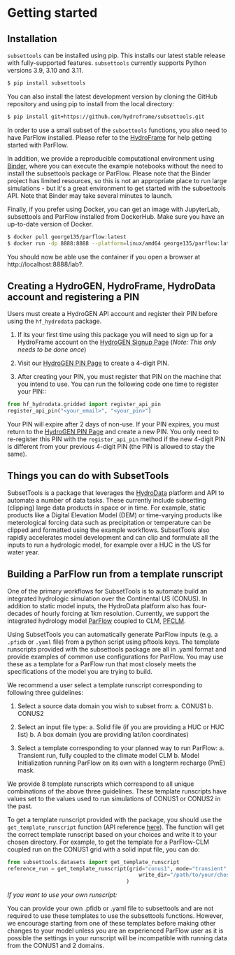# Getting started

## Installation

`subsettools` can be installed using pip. This installs our latest stable release with fully-supported features. `subsettools` currently supports Python versions 3.9, 3.10 and 3.11.

```bash
$ pip install subsettools
```

You can also install the latest development version by cloning the GitHub repository and using pip to install from the local directory:

```bash
$ pip install git+https://github.com/hydroframe/subsettools.git
```

In order to use a small subset of the `subsettools` functions, you also need to have ParFlow installed. Please refer to the [HydroFrame](https://hydroframe.parflow.org/) for help getting started with ParFlow.

In addition, we provide a reproducible computational environment using [Binder](https://mybinder.org/v2/gh/hydroframe/subsettools-binder/HEAD), where you can execute the example notebooks without the need to install the subsettools package or ParFlow. Please note that the Binder project has limited resources, so this is not an appropriate place to run large simulations - but it's a great environment to get started with the subsettools API. Note that Binder may take several minutes to launch.

Finally, if you prefer using Docker, you can get an image with JupyterLab, subsettools and ParFlow installed from DockerHub. Make sure you have an up-to-date version of Docker.

```bash
$ docker pull george135/parflow:latest
$ docker run -dp 8888:8888 --platform=linux/amd64 george135/parflow:latest
```
You should now be able use the container if you open a browser at http://localhost:8888/lab?.

## Creating a HydroGEN, HydroFrame, HydroData account and registering a PIN

Users must create a HydroGEN API account and register their PIN before using the `hf_hydrodata` package.

1. If its your first time using this package you will need to sign up for a HydroFrame account on the [HydroGEN Signup Page](https://hydrogen.princeton.edu/signup) (*Note: This only needs to be done once*)

2. Visit our [HydroGEN PIN Page](https://hydrogen.princeton.edu/pin) to create a 4-digit PIN.

3. After creating your PIN, you must register that PIN on the machine that you intend to use. You can run the following code one time to register your PIN::  


```python
from hf_hydrodata.gridded import register_api_pin
register_api_pin("<your_email>", "<your_pin>")
```

Your PIN will expire after 2 days of non-use. If your PIN expires, you must return to
the [HydroGEN PIN Page](https://hydrogen.princeton.edu/pin) and create a new PIN. 
You only need to re-register this PIN with the `register_api_pin` method if the 
new 4-digit PIN is different from your previous 4-digit PIN (the PIN is allowed
to stay the same).

## Things you can do with SubsetTools

SubsetTools is a package that leverages the [HydroData](https://www.hydroframe.org/hydrodata) platform and API to automate a number of data tasks.  These currently include subsetting (clipping) large data products in space or in time.  For example, static products like a Digital Elevation Model (DEM) or time-varying products like meterological forcing data such as precipitation or temperature can be clipped and formatted using the example workflows.  SubsetTools also rapidly accelerates model development and can clip and formulate all the inputs to run a hydrologic model, for example over a HUC in the US for water year.

## Building a ParFlow run from a template runscript

One of the primary workflows for SubsetTools is to automate build an integrated hydrologic simulation over the Continental US (CONUS).  In addition to static model inputs, the HydroData platform also has four-decades of hourly forcing at 1km resolution.  Currently, we support the integrated hydrology model [ParFlow](https://www.parflow.org) coupled to CLM, [PFCLM](https://www.hydroframe.org/parflow-resources). 

Using SubsetTools you can automatically generate ParFlow inputs (e.g. a `.pfidb` or `.yaml` file) from a python script using pftools keys.  The template runscripts provided with the subsettools package are all in .yaml format and provide examples of common use configurations for ParFlow. You may use these as a template for a ParFlow run that most closely meets the specifications of the model 
you are trying to build. 

We recommend a user select a template runscript corresponding to following three guidelines:
 
1. Select a source data domain you wish to subset from:
   a. CONUS1
   b. CONUS2
   
2. Select an input file type:
   a. Solid file (if you are providing a HUC or HUC list)
   b. A box domain (you are providing lat/lon coordinates)
   
3. Select a template corresponding to your planned way to run ParFlow:
   a. Transient run, fully coupled to the climate model CLM
   b. Model Initialization running ParFlow on its own with a longterm recharge (PmE) mask.
   
We provide 8 template runscripts which correspond to all unique combinations of the above three guidelines.
These template runscripts have values set to the values used to run simulations of CONUS1 or CONUS2 in the past.

To get a template runscript provided with the package, you should use the `get_template_runscript` function (API reference [here](https://hydroframesubsettools.readthedocs.io/en/edit-docs/autoapi/subsettools/datasets/index.html#subsettools.datasets.get_template_runscript)). The function will get the correct template runscript based on your choices and write it to your chosen directory. For example, to get the template for a ParFlow-CLM coupled run on the CONUS1 grid with a solid input file, you can do:

```python
from subsettools.datasets import get_template_runscript
reference_run = get_template_runscript(grid="conus1", mode="transient", input_file_type="solid",
                                          write_dir="/path/to/your/chosen/directory"
                                      )
```

*If you want to use your own runscript:*

You can provide your own .pfidb or .yaml file to subsettools and are not required to use these templates to use the subsettools functions. 
However, we encourage starting from one of these templates before making other changes to your model unless you are an experienced ParFlow user as it is possible the settings in your runscript will be incompatible with running data from the CONUS1 and 2 domains. 

